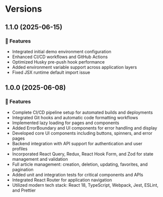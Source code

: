 # Versions

## 1.1.0 (2025-06-15)

### 🚀 Features

- Integrated initial demo environment configuration
- Enhanced CI/CD workflows and GitHub Actions
- Optimized Husky pre-push hook performance
- Added environment variable support across application layers
- Fixed JSX runtime default import issue

## 1.0.0 (2025-06-08)

### 🚀 Features

- Complete CI/CD pipeline setup for automated builds and deployments
- Integrated Git hooks and automatic code formatting workflows
- Implemented lazy loading for pages and components
- Added ErrorBoundary and UI components for error handling and display
- Developed core UI components including buttons, spinners, and error pages
- Backend integration with API support for authentication and user profiles
- Incorporated React Query, Redux, React Hook Form, and Zod for state management and validation
- Full article management: creation, deletion, updating, favorites, and pagination
- Added unit and integration tests for critical components and APIs
- Integrated React Router for application navigation
- Utilized modern tech stack: React 18, TypeScript, Webpack, Jest, ESLint, and Prettier
